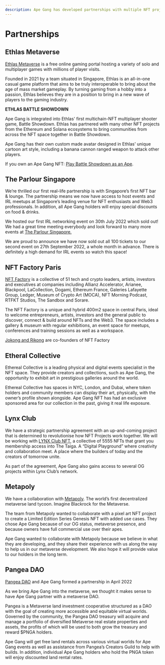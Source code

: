 ```yaml
---
description: Ape Gang has developed partnerships with multiple NFT projects and businesses
---
```


# Partnerships

## Ethlas Metaverse

[Ethlas Metaverse](https://twitter.com/Ethlas\_Official) is a free online gaming portal hosting a variety of solo and multiplayer games with millions of player visits.

Founded in 2021 by a team situated in Singapore, Ethlas is an all-in-one casual game platform that aims to be truly interoperable to bring about the age of mass market gameplay. By turning gaming from a hobby into a passion, Ethlas believes they are in a position to bring in a new wave of players to the gaming industry.

**ETHLAS BATTLE SHOWDOWN**&#x20;

Ape Gang is integrated into Ethlas' first multichain-NFT multiplayer shooter game, Battle Showdown. Ethlas has partnered with many other NFT projects from the Ethereum and Solana ecosystems to bring communities from across the NFT space together in Battle Showdown.

Ape Gang has their own custom made avatar designed in Ethlas' unique cartoon art style, including a banana cannon ranged weapon to attack other players.&#x20;

If you own an Ape Gang NFT: [Play Battle Showdown as an Ape](https://ethlas.com/app).

## The Parlour Singapore

We’re thrilled our first real-life partnership is with Singapore’s first NFT bar & lounge. The partnership means we now have access to host events and IRL meetups at Singapore’s leading venue for NFT enthusiasts and Web3 professionals. In addition, all Ape Gang holders will enjoy special discounts on food & drinks.

We hosted our first IRL networking event on 30th July 2022 which sold out! We had a great time meeting everybody and look forward to many more events at [The Parlour Singapore.](https://twitter.com/TheParlourSg)

We are proud to announce we have now sold out all 100 tickets to our second event on 27th September 2022, a whole month in advance. There is definitely a high demand for IRL events so watch this space!

## NFT Factory Paris

[NFT Factory](https://nftfactoryparis.com/) is a collective of 51 tech and crypto leaders, artists, investors and executives at companies including Allianz Accelerator, Arianee, Blackpool, LaCollection, Dogami, Ethereum France, Galeries Lafayette Group, Ledger, Museum of Crypto Art (MOCA), NFT Morning Podcast, RTFKT Studios, The Sandbox and Sorare.

The NFT Factory is a unique and hybrid 400m2 space in central Paris, ideal to welcome entrepreneurs, artists, investors and the general public to discover, connect & build around NFTs and the Web3. The space includes a gallery & museum with regular exhibitions, an event space for meetups, conferences and training sessions as well as a workspace.

[Jokong and Rikong](founders.md) are co-founders of NFT Factory

## Etheral Collective

Ethereal Collective is a leading physical and digital events specialist in the NFT space. They provide creators and collections, such as Ape Gang, the opportunity to exhibit art in prestigious galleries around the world.&#x20;

Ethereal Collective has spaces in NYC, London, and Dubai, where token holders and community members can display their art, physically, with the owner’s profile shown alongside. Ape Gang NFT has had an exclusive sponsored area for our collection in the past, giving it real life exposure.

## Lynx Club

We have a strategic partnership agreement with an up-and-coming project that is determined to revolutionise how NFT Projects work together. We will be working with [LYNX Club NFT](https://lynxclubnft.com/), a collective of 5555 NFTs that grant you membership access into The Taiga. A “Digital Playground” where creativity and collaboration meet. A place where the builders of today and the creators of tomorrow unite.&#x20;

As part of the agreement, Ape Gang also gains access to several OG projects within Lynx Club’s network.&#x20;

## Metapoly

We have a collaboration with [Metapoly](https://metapoly.org/). The world’s first decentralized metaverse land tycoon. Imagine Blackrock for the Metaverse.

The team from Metapoly wanted to collaborate with a pixel art NFT project to create a Limited Edition Series Genesis NFT with added use cases. They chose Ape Gang because of our OG status, metaverse presence, and because owners have full commercial use over their apes.

Ape Gang wanted to collaborate with Metapoly because we believe in what they are developing, and they share their experience with us along the way to help us in our metaverse development. We also hope it will provide value to our holders in the long term.

## Pangea DAO

[Pangea DAO](https://www.pangeadao.org/) and Ape Gang formed a partnership in April 2022

As we bring Ape Gang into the metaverse, we thought it makes sense to have Ape Gang partner with a metaverse DAO.&#x20;

Pangea is a Metaverse land investment cooperative structured as a DAO with the goal of creating more accessible and equitable virtual worlds. Governed by the community, the Pangea DAO treasury will acquire and manage a portfolio of diversified Metaverse real estate properties and assets, the profits of which will be used to both grow the treasury and reward $PNGA holders.

Ape Gang will get ‪free land rentals across various virtual worlds for Ape Gang events as well as assistance from Pangea’s Creators Guild to help with builds. In addition, individual Ape Gang holders who hold the‬ ‪PNGA token will enjoy discounted land rental rates.‬&#x20;
